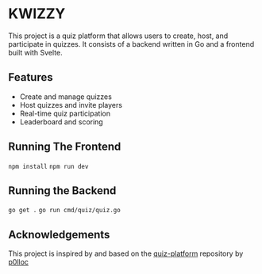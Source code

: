 # KWIZZY

This project is a quiz platform that allows users to create, host, and participate in quizzes. It consists of a backend written in Go and a frontend built with Svelte.

## Features

- Create and manage quizzes
- Host quizzes and invite players
- Real-time quiz participation
- Leaderboard and scoring

## Running The Frontend
`npm install`
`npm run dev`

## Running the Backend
`go get .`
`go run cmd/quiz/quiz.go`

## Acknowledgements
This project is inspired by and based on the [quiz-platform](https://github.com/p0lloc/quiz-platform/tree/main) repository by [p0lloc](https://github.com/p0lloc)